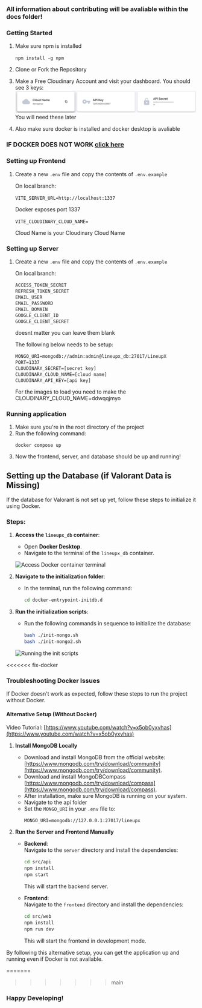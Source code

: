### All information about contributing will be avaliable within the docs folder!

### Getting Started

1) Make sure npm is installed

    ```npm install -g npm```
2) Clone or Fork the Repository

3) Make a Free Cloudinary Account and visit your dashboard. You should see 3 keys:
    <img src="./assets/CLOUDINARY.png" />
    You will need these later
4) Also make sure docker is installed and docker desktop is avaliable

### IF DOCKER DOES NOT WORK [click here](#troubleshooting-docker-issues)


### Setting up Frontend
1) Create a new ```.env``` file and copy the contents of ```.env.example```

    On local branch:
    
    ``` VITE_SERVER_URL=http://localhost:1337 ```
    
    Docker exposes port 1337

    ```VITE_CLOUDINARY_CLOUD_NAME=```

    Cloud Name is your Cloudinary Cloud Name

### Setting up Server
1) Create a new ```.env``` file and copy the contents of ```.env.example```

    On local branch:
    
    ```
    ACCESS_TOKEN_SECRET
    REFRESH_TOKEN_SECRET
    EMAIL_USER
    EMAIL_PASSWORD
    EMAIL_DOMAIN
    GOOGLE_CLIENT_ID
    GOOGLE_CLIENT_SECRET
    ``` 
    doesnt matter you can leave them blank

    The following below needs to be setup:
    ```
    MONGO_URI=mongodb://admin:admin@lineupx_db:27017/LineupX
    PORT=1337
    CLOUDINARY_SECRET=[secret key]
    CLOUDINARY_CLOUD_NAME=[cloud name]
    CLOUDINARY_API_KEY=[api key]
    ```
    For the images to load you need to make the CLOUDINARY_CLOUD_NAME=ddwqqjmyo




### Running application
1) Make sure you're in the root directory of the project
2) Run the following command:
    ```
    docker compose up
    ```
3) Now the frontend, server, and database should be up and running!

## Setting up the Database (if Valorant Data is Missing)

If the database for Valorant is not set up yet, follow these steps to initialize it using Docker.

### Steps:
1. **Access the `lineupx_db` container**:
   - Open **Docker Desktop**.
   - Navigate to the terminal of the `lineupx_db` container.

   ![Access Docker container terminal](https://github.com/user-attachments/assets/602ff5ab-e604-4631-9964-b8589ce8564d)

2. **Navigate to the initialization folder**:
   - In the terminal, run the following command:
     ```bash
     cd docker-entrypoint-initdb.d
     ```

3. **Run the initialization scripts**:
   - Run the following commands in sequence to initialize the database:
     ```bash
     bash ./init-mongo.sh
     bash ./init-mongo2.sh
     ```

   ![Running the init scripts](https://github.com/user-attachments/assets/8f45612a-d893-49a5-9340-5f696ba1dda7)

<<<<<<< fix-docker

### Troubleshooting Docker Issues

If Docker doesn't work as expected, follow these steps to run the project without Docker.

#### Alternative Setup (Without Docker)
Video Tutorial: [https://www.youtube.com/watch?v=x5ob0yxvhas](https://www.youtube.com/watch?v=x5ob0yxvhas)
1) **Install MongoDB Locally**  
   - Download and install MongoDB from the official website: [https://www.mongodb.com/try/download/community](https://www.mongodb.com/try/download/community).
   - Download and install MongoDBCompass [https://www.mongodb.com/try/download/compass](https://www.mongodb.com/try/download/compass).
   - After installation, make sure MongoDB is running on your system.
   - Navigate to the api folder
   - Set the `MONGO_URI` in your `.env` file to:
     ``` 
     MONGO_URI=mongodb://127.0.0.1:27017/lineupx
     ```

2) **Run the Server and Frontend Manually**
   
   - **Backend**:  
     Navigate to the `server` directory and install the dependencies:
     ```bash
     cd src/api
     npm install
     npm start
     ```
     This will start the backend server.

   - **Frontend**:  
     Navigate to the `frontend` directory and install the dependencies:
     ```bash
     cd src/web
     npm install
     npm run dev
     ```
     This will start the frontend in development mode.



By following this alternative setup, you can get the application up and running even if Docker is not available.


=======
>>>>>>> main
### Happy Developing!

    
